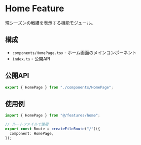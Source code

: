 # Home Feature

現シーズンの戦績を表示する機能モジュール。

## 構成

- `components/HomePage.tsx` - ホーム画面のメインコンポーネント
- `index.ts` - 公開API

## 公開API

```typescript
export { HomePage } from "./components/HomePage";
```

## 使用例

```typescript
import { HomePage } from "@/features/home";

// ルートファイルで使用
export const Route = createFileRoute("/")({
  component: HomePage,
});
```
